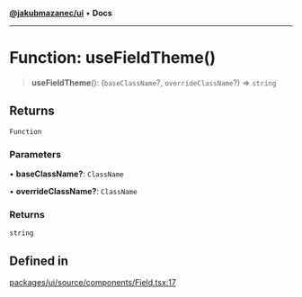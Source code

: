 [**@jakubmazanec/ui**](../README.md) • **Docs**

---

# Function: useFieldTheme()

> **useFieldTheme**(): (`baseClassName`?, `overrideClassName`?) => `string`

## Returns

`Function`

### Parameters

• **baseClassName?**: `ClassName`

• **overrideClassName?**: `ClassName`

### Returns

`string`

## Defined in

[packages/ui/source/components/Field.tsx:17](https://github.com/jakubmazanec/tools/blob/6ed2cc9bf798455a62cfc34def34fef748169fa2/packages/ui/source/components/Field.tsx#L17)
